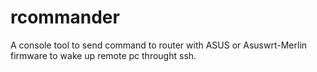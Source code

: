 # rcommander
A console tool to send command to router with ASUS or Asuswrt-Merlin firmware to wake up remote pc throught ssh.
